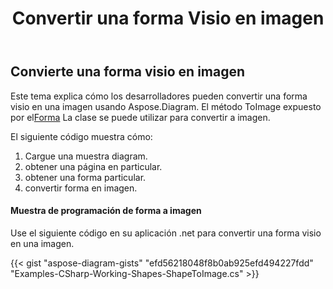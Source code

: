 ﻿---
title: Convertir una forma Visio en imagen
type: docs
weight: 10
url: /es/net/convert-a-visio-shape-to-image/
description: Esta sección explica cómo convertir una forma visio en una imagen con Aspose.Diagram.
---
## **Convierte una forma visio en imagen**
Este tema explica cómo los desarrolladores pueden convertir una forma visio en una imagen usando Aspose.Diagram.
 El método ToImage expuesto por el[Forma](http://www.aspose.com/api/net/diagram/aspose.diagram/shape) La clase se puede utilizar para convertir a imagen.


El siguiente código muestra cómo:

1. Cargue una muestra diagram.
1. obtener una página en particular.
1. obtener una forma particular.
1. convertir forma en imagen.
#### **Muestra de programación de forma a imagen**
Use el siguiente código en su aplicación .net para convertir una forma visio en una imagen.

{{< gist "aspose-diagram-gists" "efd56218048f8b0ab925efd494227fdd" "Examples-CSharp-Working-Shapes-ShapeToImage.cs" >}}
